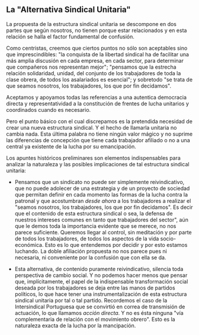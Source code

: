 ## La "Alternativa Sindical Unitaria"

La propuesta de la estructura sindical unitaria se descompone en dos
partes que según nosotros, no tienen porque estar relacionados y en esta
relación se halla el factor fundamental de confusión.

Como centristas, creemos que ciertos puntos no sólo son aceptables sino
que imprescindibles: "la conquista de la libertad sindical ha de
facilitar una más amplia discusión en cada empresa, en cada sector, para
determinar que compañeros nos representan mejor"; "pensamos que la
estrecha relación solidaridad, unidad, del conjunto de los trabajadores
de toda la clase obrera, de todos los asalariados es esencial"; y
sobretodo "se trata de que seamos nosotros, los trabajadores, los que
por fin decidamos".

Aceptamos y apoyamos todas las referencias a una autentica democracia
directa y representatividad a la constitución de frentes de lucha
unitarios y coordinados cuando es necesario.

Pero el punto básico con el cual discrepamos es la pretendida necesidad
de crear una nueva estructura sindical. Y el hecho de llamarla unitaria
no cambia nada. Esta última palabra no tiene ningún valor mágico y no
suprime las diferencias de concepción que tiene cada trabajador afiliado
o no a una central ya existente de la lucha por su emancipación.

Los apuntes históricos preliminares son elementos indispensables para
analizar la naturaleza y las posibles implicaciones de tal estructura
sindical unitaria:

-   Pensamos que un sindicato no puede ser simplemente reivindicativo,
    que no puede adolecer de una estrategia y de un proyecto de sociedad
    que permitan definir en cada momento las formas de la lucha contra
    la patronal y que acostumbran *desde ahora* a los trabajadores a
    realizar el "seamos nosotros, los trabajadores, los que por fin
    decidamos". Es decir que el contenido de esta estructura sindical o
    sea, la defensa de nuestros intereses comunes en tanto que
    trabajadores del sector", aún que le demos toda la importancia
    evidente que se merece, no nos parece suficiente. Queremos llegar al
    control, sin meditación y por parte de todos los trabajadores, de
    todos los aspectos de la vida socio-económica. Esto es lo que
    entendemos por decidir y por esto estamos luchando. La doble
    afiliación propuesta no nos parece pues ni necesaria, ni conveniente
    por la confusión que con ella se da.

-   Esta alternativa, de contenido puramente reivindicativo, silencia
    toda perspectiva de cambio social. Y no podemos hacer menos que
    pensar que, implícitamente, el papel de la indispensable
    transformación social deseada por los trabajadores se deja entre las
    manos de partidos políticos, lo que hace tener una
    instrumentalización de esta estructura sindical unitaria por tal o
    tal partido. Recordemos el caso de la Intersindical Portuguesa que
    se convirtió en correa de transmisión de actuación, lo que llamamos
    *acción directa*. Y no es ésta ninguna "vía complementaria de
    relación con el movimiento obrero". Esto es la naturaleza exacta de
    la lucha por la mancipación.


